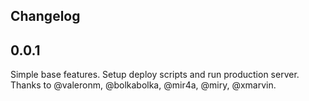 ## Changelog


## 0.0.1

Simple base features. Setup deploy scripts and run production server.
Thanks to @valeronm, @bolkabolka, @mir4a, @miry, @xmarvin.
